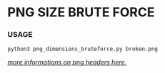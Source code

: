 # PNG SIZE BRUTE FORCE

### **USAGE**

```
python3 png_dimensions_bruteforce.py broken.png
```

*[more informations on png headers here.](https://www.w3.org/TR/PNG-Chunks.html)*